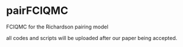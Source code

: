 # pairFCIQMC
FCIQMC for the Richardson pairing model

all codes and scripts will be uploaded after our paper being accepted.
